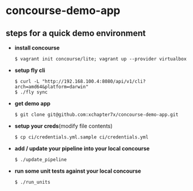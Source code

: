 # concourse-demo-app

## steps for a quick demo environment


- **install concourse**

  ```
  $ vagrant init concourse/lite; vagrant up --provider virtualbox
  ```

- **setup fly cli**
  
  ```
  $ curl -L "http://192.168.100.4:8080/api/v1/cli?arch=amd64&platform=darwin"
  $ ./fly sync
  ```
  
- **get demo app**

  ```
  $ git clone git@github.com:xchapter7x/concourse-demo-app.git
  ```

- **setup your creds**(modify file contents)

  ```
  $ cp ci/credentials.yml.sample ci/credentials.yml
  ```

- **add / update your pipeline into your local concourse**

  ```
  $ ./update_pipeline
  ```

- **run some unit tests against your local concourse**

  ```
  $ ./run_units
  ```
